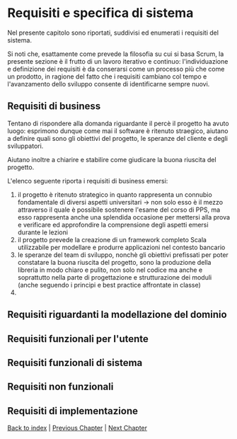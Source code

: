 # Requisiti e specifica di sistema
<!--Requisiti e specifica (nelle varie tipologie, ossia: 1) business, 2) modello di dominio, 3) funzionali [ 3.1) utente, e 3.2) di sistema ], 4) non funzionali, 5) di implementazione)

Vista la mole di lavoro dietro al progetto, difficile pensare che i requirement occupino meno di 5-6 facciate: siano più sistematici possibile, e quindi fungano da specifica completa (si noti che ogni elemento -- statico/strutturale o dinamico/comportamentale -- di dominio va discusso nei requisiti).
Le scelte tecnologiche non dovrebbero essere anticipate troppo per ovvi motivi: prima le prendete prima impattano tutta la parte successiva e quindi diventano più difficilmente riconsiderabili (comunque in linea di principio ogni scelta ha una sua posizione logica precisa, e potrebbe essere nei requirement, nel design o nell'implementazione, a voi la scelta).
Attenzione in particolare ai requirement non funzionali: 1) non siano troppo vaghi altrimenti sono inverificabili, e quindi praticamente inutili; 2) se il sistema è distribuito, è inevitable dire esattamente cosa vi aspettate (in retrospettiva, cosa ottenete) in termini di di robustezza a cambiamenti/guasti (quali?, come?), e scalabilità (in quale dimensione? fino a che punto?).

Si noti anche che la sezione di "Requisiti e Specifica" deve in modo completo e rigoroso descrivere il funzionamento "esterno" del sistema.-->
Nel presente capitolo sono riportati, suddivisi ed enumerati i requisiti del sistema.

Si noti che, esattamente come prevede la filosofia su cui si basa Scrum, la presente sezione è il frutto di un lavoro iterativo e continuo: l'individuazione e definizione dei requisiti è da conserarsi come un processo più che come un prodotto, in ragione del fatto che i requisiti cambiano col tempo e l'avanzamento dello sviluppo consente di identificarne sempre nuovi.

## Requisiti di business
Tentano di rispondere alla domanda riguardante il percè il progetto ha avuto luogo: esprimono dunque come mai il software è ritenuto straegico, aiutano a definire quali sono gli obiettivi del progetto, le speranze del cliente e degli sviluppatori.

Aiutano inoltre a chiarire e stabilire come giudicare la buona riuscita del progetto.

L'elenco seguente riporta i requisiti di business emersi:
1. il progetto è ritenuto strategico in quanto rappresenta un connubio fondamentale di diversi aspetti universitari &rarr; non solo esso è il mezzo attraverso il quale è possibile sostenere l'esame del corso di PPS, ma esso rappresenta anche una splendida occasione per mettersi alla prova e verificare ed approfondire la comprensione degli aspetti emersi durante le lezioni
2. il progetto prevede la creazione di un framework completo Scala utilizzabile per modellare e produrre applicazioni nel contesto bancario
3. le speranze del team di sviluppo, nonchè gli obiettivi prefissati per poter constatare la buona riuscita del progetto, sono la produzione della libreria in modo chiaro e pulito, non solo nel codice ma anche e soprattutto nella parte di progettazione e strutturazione dei moduli (anche seguendo i principi e best practice affrontate in classe)
4. 
## Requisiti riguardanti la modellazione del dominio
## Requisiti funzionali per l'utente
## Requisiti funzionali di sistema
## Requisiti non funzionali
## Requisiti di implementazione

[Back to index](../index.md) | 
[Previous Chapter](../2-development-process/index.md) | 
[Next Chapter](../4-architectural-design/index.md)